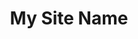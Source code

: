 ---
title: My Site Name
siteUrl: http://www.mysite.com

### SSH
sshHost: example.com
sshUser: user
sshKey: mysite.pem
sshRemote: public_html

backup:
    active: true    
    remote:
        - public_html
        
database:
    -
        name: database1
        user: user1
        pass: password1        
    -
        name: database2
        user: user2
        pass: password2   

---